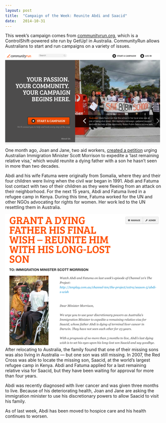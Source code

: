 ```yaml
---
layout:	post
title:	"Campaign of the Week: Reunite Abdi and Saacid"
date:	2014-10-31
---
```


This week’s campaign comes from [communityrun.org](https://www.communityrun.org/), which is a ControlShift-powered site run by GetUp! in Australia. CommunityRun allows Australians to start and run campaigns on a variety of issues.

![](/img/0*Vy2xNfLSSpLKGCxe.png)One month ago, Joan and Jane, two aid workers, [created a petition](https://www.communityrun.org/petitions/grant-a-dying-father-his-final-wish-to-be-reunited-with-his-son-after-23-years-apart-1) urging Australian Immigration Minister Scott Morrison to expedite a ‘last remaining relative visa,’ which would reunite a dying father with a son he hasn’t seen in more than two decades.

Abdi and his wife Fatuma were originally from Somalia, where they and their four children were living when the civil war began in 1991. Abdi and Fatuma lost contact with two of their children as they were fleeing from an attack on their neighborhood. For the next 15 years, Abdi and Fatuma lived in a refugee camp in Kenya. During this time, Fatuma worked for the UN and other NGOs advocating for rights for women. Her work led to the UN resettling them in Australia.

![](/img/0*LfRDrDDWENGpA4DR.png)After relocating to Australia, the family found that one of their missing sons was also living in Australia — but one son was still missing. In 2007, the Red Cross was able to locate the missing son, Saacid, at the world’s largest refugee camp in Kenya. Abdi and Fatuma applied for a last remaining relative visa for Saacid, but they have been waiting for approval for more than four years.

Abdi was recently diagnosed with liver cancer and was given three months to live. Because of his deteriorating health, Joan and Jane are asking the immigration minister to use his discretionary powers to allow Saacid to visit his family.

As of last week, Abdi has been moved to hospice care and his health continues to worsen.



